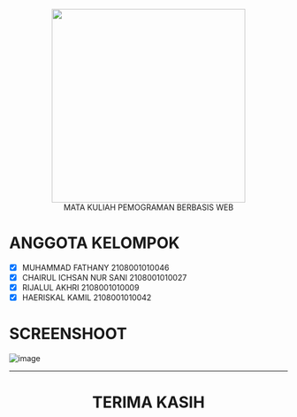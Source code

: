 <p align="center">
<img src="https://usk.ac.id/assets/2022/08/unsyiah.png" width="350" > <br>
MATA KULIAH PEMOGRAMAN BERBASIS WEB
</p>

# ANGGOTA KELOMPOK
- [x] MUHAMMAD FATHANY 2108001010046
- [x] CHAIRUL ICHSAN NUR SANI 2108001010027
- [x] RIJALUL AKHRI 2108001010009
- [x] HAERISKAL KAMIL 2108001010042

# SCREENSHOOT
![image](https://github.com/skuknuraknu/laravel-memes/assets/106018819/2bab643f-bac9-49c3-bc3d-8ce7d4591d95)

<hr />
<h1 align="center">TERIMA KASIH</h1>
